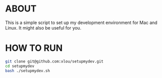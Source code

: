 # ABOUT
This is a simple script to set up my development environment for Mac and Linux. It might also be useful for you.

# HOW TO RUN
```bash
git clone git@github.com:xlou/setupmydev.git
cd setupmydev
bash ./setupmydev.sh
```
